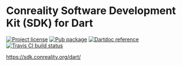 Conreality Software Development Kit (SDK) for Dart
==================================================

[![Project license](https://img.shields.io/badge/license-Public%20Domain-blue.svg)](https://unlicense.org)
[![Pub package](https://img.shields.io/pub/v/conreality.svg)](https://pub.dartlang.org/packages/conreality)
[![Dartdoc reference](https://img.shields.io/badge/dartdoc-reference-blue.svg)](https://pub.dartlang.org/documentation/conreality/latest/)
[![Travis CI build status](https://img.shields.io/travis/conreality/conreality.dart/master.svg)](https://travis-ci.org/conreality/conreality.dart)

https://sdk.conreality.org/dart/
